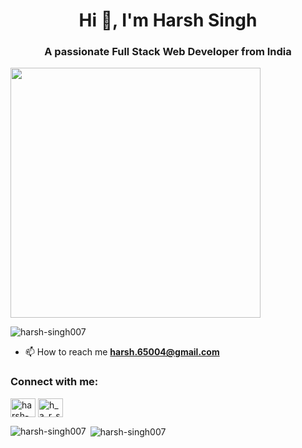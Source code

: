<h1 align="center">Hi 👋, I'm Harsh Singh</h1>
<h3 align="center">A passionate Full Stack Web Developer from India</h3>
<img align="rigth" width="400" src="https://camo.githubusercontent.com/cae12fddd9d6982901d82580bdf321d81fb299141098ca1c2d4891870827bf17/68747470733a2f2f6d69726f2e6d656469756d2e636f6d2f6d61782f313336302f302a37513379765349765f7430696f4a2d5a2e676966">
<p align="left"> <img src="https://komarev.com/ghpvc/?username=harsh-singh007&label=Profile%20views&color=0e75b6&style=flat" alt="harsh-singh007" /> </p>

- 📫 How to reach me **harsh.65004@gmail.com**

<h3 align="left">Connect with me:</h3>
<p align="left">
<a href="https://linkedin.com/in/harsh-singh-626449235" target="blank"><img align="center" src="https://raw.githubusercontent.com/rahuldkjain/github-profile-readme-generator/master/src/images/icons/Social/linked-in-alt.svg" alt="harsh-singh" height="30" width="40" /></a>
<a href="https://instagram.com/h_a_r_s_h.rajput" target="blank"><img align="center" src="https://raw.githubusercontent.com/rahuldkjain/github-profile-readme-generator/master/src/images/icons/Social/instagram.svg" alt="h_a_r_s_h.rajput" height="30" width="40" /></a>
</p>

<p><img align="left" src="https://github-readme-stats.vercel.app/api/top-langs?username=harsh-singh007&show_icons=true&locale=en&layout=compact" alt="harsh-singh007" /></p>

<p>&nbsp;<img align="center" src="https://github-readme-stats.vercel.app/api?username=harsh-singh007&show_icons=true&locale=en" alt="harsh-singh007" /></p>

